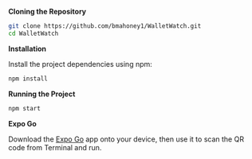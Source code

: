 
**Cloning the Repository**

```bash
git clone https://github.com/bmahoney1/WalletWatch.git
cd WalletWatch
```
**Installation**

Install the project dependencies using npm:

```bash
npm install
```

**Running the Project**

```bash
npm start
```

**Expo Go**

Download the [Expo Go](https://expo.dev/go) app onto your device, then use it to scan the QR code from Terminal and run.
